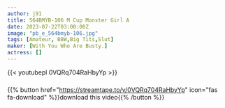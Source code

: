 ```yaml
---
author: j91
title: 564BMYB-106 M Cup Monster Girl A
date: 2023-07-22T03:00:00Z
image: "pb_e_564bmyb-106.jpg"
tags: [Amateur, BBW,Big Tits,Slut]
maker: [With You Who Are Busty.]
actress: []
---
```



{{< youtubepl 0VQRq704RaHbyYp >}}
###

{{% button href="https://streamtape.to/v/0VQRq704RaHbyYp" icon="fas fa-download" %}}download this video{{% /button %}}

